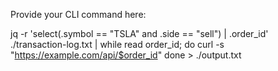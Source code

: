 Provide your CLI command here:

jq -r 'select(.symbol == "TSLA" and .side == "sell") | .order_id' ./transaction-log.txt | while read order_id; do
  curl -s "https://example.com/api/$order_id"
done > ./output.txt
